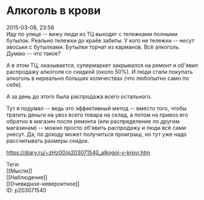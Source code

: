 Алкоголь в крови
=================

   
 2015-03-08, 23:56   
  Иду по улице -- вижу люди из ТЦ выходят с тележками полными бутылок. Реально тележки до краёв забиты. У кого не тележки -- несут авоськи с бутылками. Бутылки торчат из карманов. Всё алкоголь. Думаю -- что такое?   
   
 А в этом ТЦ, оказывается, супермаркет закрывался на ремонт и об'явил распродажу алкоголя со скидкой (около 50%). И люди стали покупать алкоголь в нереально больших количествах (что любопытно само по себе).   
   
 А за день до этого была распродажа всего остального.   
   
 Тут я подумал -- ведь это эффективный метод -- вместо того, чтобы тратить деньги на увоз всего товара на склад, а потом на привоз его обратно в магазин после ремонта (или распределение по другим магазинам) -- можно просто об'явить распродажу и люди всё сами унесут. Да, по доходу может получиться проигрыш, но тут уже надо рассчитывать размеры скидок.   
    
 <https://diary.ru/~zHz00/p203071540_alkogol-v-krovi.htm>   
   
 Теги:   
 [[Мысли]]   
 [[Наблюдения]]   
 [[Очевидное-невероятное]]   
 ID: p203071540